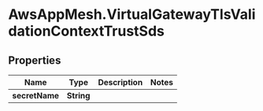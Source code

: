 # AwsAppMesh.VirtualGatewayTlsValidationContextTrustSds

## Properties

Name | Type | Description | Notes
------------ | ------------- | ------------- | -------------
**secretName** | **String** |  | 


